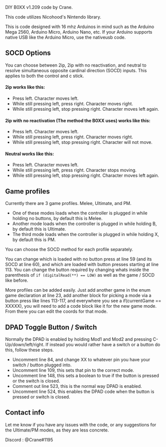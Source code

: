 DIY B0XX v1.209 code by Crane.

This code utilizes Nicohood's Nintendo library.

This is code designed with 16 mhz Arduinos in mind such as the Arduino Mega 2560, Arduino Micro, Arduino Nano, etc. If your Arduino supports native USB like the Arduino Micro, use the nativeusb code.

## SOCD Options
You can choose between 2ip, 2ip with no reactivation, and neutral to resolve simultaneous opposite cardinal direction (SOCD) inputs. This applies to both the control and c stick.

#### 2ip works like this:
* Press left. Character moves left.
* While still pressing left, press right. Character moves right.
* While still pressing left, stop pressing right. Character moves left again.

#### 2ip with no reactivation (The method the B0XX uses) works like this:
* Press left. Character moves left.
* While still pressing left, press right. Character moves right.
* While still pressing left, stop pressing right. Character will not move.

#### Neutral works like this:
* Press left. Character moves left.
* While still pressing left, press right. Character stops moving.
* While still pressing left, stop pressing right. Character moves left again.

## Game profiles
Currently there are 3 game profiles. Melee, Ultimate, and PM.
* One of these modes loads when the controller is plugged in while holding no buttons, by default this is Melee.
* Another mode loads when the controller is plugged in while holding B, by default this is Ultimate.
* The third mode loads when the controller is plugged in while holding X, by default this is PM.

You can choose the SOCD method for each profile separately.

You can change which is loaded with no button press at line 59 (and its SOCD at line 60), and which are loaded with button presses starting at line 113. You can change the button required by changing whats inside the parenthesis of `if (digitalRead(**) == LOW)` as well as the game / SOCD like before.

More profiles can be added easily. Just add another game in the enum game declaration at line 23, add another block for picking a mode via a button press like lines 113-117, and everywhere you see a if(currentGame == XXXXX), you will need to add a code block like it for the new game mode. From there you can edit the coords for that mode.

## DPAD Toggle Button / Switch
Normally the DPAD is enabled by holding Mod1 and Mod2 and pressing C-Up/down/left/right. If instead you would rather have a switch or a button do this, follow these steps.
* Uncomment line 84, and change XX to whatever pin you have your switch / button plugged into.
* Uncomment line 109, this sets that pin to the correct mode.
* Uncomment line 148, this sets a boolean to true if the button is pressed or the switch is closed.
* Comment out line 523, this is the normal way DPAD is enabled.
* Uncomment line 524, this enables the DPAD code when the button is pressed or switch is closed.

## Contact info

Let me know if you have any issues with the code, or any suggestions for the Ultimate/PM modes, as they are less concrete.

Discord : @Crane#1195

